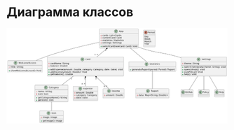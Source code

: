 # Диаграмма классов

![Диаграмма классов](https://github.com/pshptr/Wallety-ExpenseTracker/blob/main/documentation/digrams/assets/classDiagram.png)
